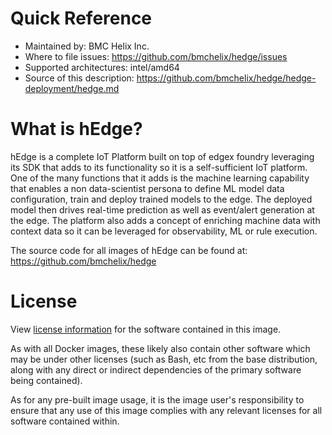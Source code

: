 # Quick Reference
- Maintained by: BMC Helix Inc.
- Where to file issues: https://github.com/bmchelix/hedge/issues
- Supported architectures: intel/amd64
- Source of this description: https://github.com/bmchelix/hedge/hedge-deployment/hedge.md

# What is hEdge?

hEdge is a complete IoT Platform built on top of edgex foundry leveraging its SDK that adds to its functionality so it is a self-sufficient IoT platform. 
One of the many functions that it adds is the machine learning capability that enables a non data-scientist persona to define ML model data configuration, train and deploy trained models to the edge. 
The deployed model then drives real-time prediction as well as event/alert generation at the edge. The platform also adds a concept of enriching machine data with 
context data so it can be leveraged for observability, ML or rule execution.

The source code for all images of hEdge can be found at: https://github.com/bmchelix/hedge

# License

View [license information](https://github.com/bmchelix/hedge/blob/main/LICENSE) for the software contained in this image.

As with all Docker images, these likely also contain other software which may be under other licenses (such as Bash, etc from the base distribution, along with any direct or indirect dependencies of the primary software being contained).

As for any pre-built image usage, it is the image user's responsibility to ensure that any use of this image complies with any relevant licenses for all software contained within.

